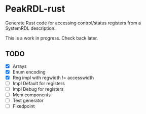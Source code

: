 # PeakRDL-rust

Generate Rust code for accessing control/status registers from a SystemRDL description.

This is a work in progress. Check back later.

## TODO

- [x] Arrays
- [x] Enum encoding
- [x] Reg impl with regwidth != accesswidth
- [ ] Impl Default for registers
- [ ] Impl Debug for registers
- [ ] Mem components
- [ ] Test generator
- [ ] Fixedpoint

